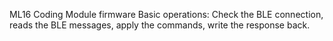 ML16 Coding Module firmware
Basic operations:
Check the BLE connection, reads the BLE messages, apply the commands, write the response back.
